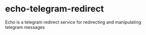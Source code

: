 # echo-telegram-redirect
Echo is a telegram redirect service for redirecting and manipulating telegram messages

